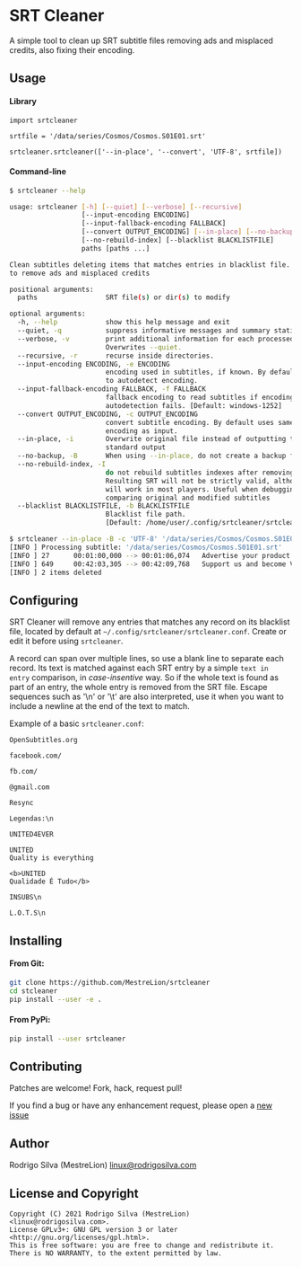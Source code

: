 SRT Cleaner
===========

A simple tool to clean up SRT subtitle files removing ads and misplaced credits,
also fixing their encoding.


Usage
-----

#### Library

``` pycon
import srtcleaner

srtfile = '/data/series/Cosmos/Cosmos.S01E01.srt'

srtcleaner.srtcleaner(['--in-place', '--convert', 'UTF-8', srtfile])
```

#### Command-line

```sh
$ srtcleaner --help

usage: srtcleaner [-h] [--quiet] [--verbose] [--recursive]
                  [--input-encoding ENCODING]
                  [--input-fallback-encoding FALLBACK]
                  [--convert OUTPUT_ENCODING] [--in-place] [--no-backup]
                  [--no-rebuild-index] [--blacklist BLACKLISTFILE]
                  paths [paths ...]

Clean subtitles deleting items that matches entries in blacklist file. Useful
to remove ads and misplaced credits

positional arguments:
  paths                 SRT file(s) or dir(s) to modify

optional arguments:
  -h, --help            show this help message and exit
  --quiet, -q           suppress informative messages and summary statistics.
  --verbose, -v         print additional information for each processed file.
                        Overwrites --quiet.
  --recursive, -r       recurse inside directories.
  --input-encoding ENCODING, -e ENCODING
                        encoding used in subtitles, if known. By default tries
                        to autodetect encoding.
  --input-fallback-encoding FALLBACK, -f FALLBACK
                        fallback encoding to read subtitles if encoding
                        autodetection fails. [Default: windows-1252]
  --convert OUTPUT_ENCODING, -c OUTPUT_ENCODING
                        convert subtitle encoding. By default uses same
                        encoding as input.
  --in-place, -i        Overwrite original file instead of outputting to
                        standard output
  --no-backup, -B       When using --in-place, do not create a backup file.
  --no-rebuild-index, -I
                        do not rebuild subtitles indexes after removing items.
                        Resulting SRT will not be strictly valid, although it
                        will work in most players. Useful when debugging and
                        comparing original and modified subtitles
  --blacklist BLACKLISTFILE, -b BLACKLISTFILE
                        Blacklist file path.
                        [Default: /home/user/.config/srtcleaner/srtcleaner.conf]

$ srtcleaner --in-place -B -c 'UTF-8' '/data/series/Cosmos/Cosmos.S01E01.srt'
[INFO ] Processing subtitle: '/data/series/Cosmos/Cosmos.S01E01.srt'
[INFO ] 27      00:01:00,000 --> 00:01:06,074   Advertise your product or brand here    contact www.OpenSubtitles.org today
[INFO ] 649     00:42:03,305 --> 00:42:09,768   Support us and become VIP member        to remove all ads from www.OpenSubtitles.org
[INFO ] 2 items deleted
```


Configuring
-----------

SRT Cleaner will remove any entries that matches any record on its blacklist file,
located by default at `~/.config/srtcleaner/srtcleaner.conf`. Create or edit it
before using `srtcleaner`.

A record can span over multiple lines, so use a blank line to separate each record.
Its text is matched against each SRT entry by a simple `text in entry` comparison,
in _case-insentive_ way. So if the whole text is found as part of an entry, the whole
entry is removed from the SRT file. Escape sequences such as '\n' or '\t' are also
interpreted, use it when you want to include a newline at the end of the text to match.

Example of a basic `srtcleaner.conf`:
```
OpenSubtitles.org

facebook.com/

fb.com/

@gmail.com

Resync

Legendas:\n

UNITED4EVER

UNITED
Quality is everything

<b>UNITED
Qualidade É Tudo</b>

INSUBS\n

L.O.T.S\n
```


Installing
----------

#### From Git:

```sh
git clone https://github.com/MestreLion/srtcleaner
cd stcleaner
pip install --user -e .
```

#### From PyPi:

```sh
pip install --user srtcleaner
```


Contributing
------------

Patches are welcome! Fork, hack, request pull!

If you find a bug or have any enhancement request, please open a
[new issue](https://github.com/MestreLion/srtcleaner/issues/new)


Author
------

Rodrigo Silva (MestreLion) <linux@rodrigosilva.com>


License and Copyright
---------------------
```
Copyright (C) 2021 Rodrigo Silva (MestreLion) <linux@rodrigosilva.com>.
License GPLv3+: GNU GPL version 3 or later <http://gnu.org/licenses/gpl.html>.
This is free software: you are free to change and redistribute it.
There is NO WARRANTY, to the extent permitted by law.
```
